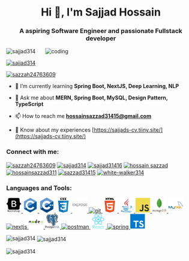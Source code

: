 <h1 align="center">Hi 👋, I'm Sajjad Hossain</h1>
<h3 align="center">A aspiring Software Engineer and passionate Fullstack developer</h3>
<img align="right" alt="coding" width="400px" src="https://giphy.com/gifs/dommespace-domme-space-programador-qgQUggAC3Pfv687qPC" />

<p align="left"> <img src="https://komarev.com/ghpvc/?username=sajjad314&label=Profile%20views&color=0e75b6&style=flat" alt="sajjad314" /> </p>

<p align="left"> <a href="https://github.com/ryo-ma/github-profile-trophy"><img src="https://github-profile-trophy.vercel.app/?username=sajjad314" alt="sajjad314" /></a> </p>

<p align="left"> <a href="https://twitter.com/sazzah24763609" target="blank"><img src="https://img.shields.io/twitter/follow/sazzah24763609?logo=twitter&style=for-the-badge" alt="sazzah24763609" /></a> </p>

- 🌱 I’m currently learning **Spring Boot, NextJS, Deep Learning, NLP**

- 💬 Ask me about **MERN, Spring Boot, MySQL, Design Pattern, TypeScript**

- 📫 How to reach me **hossainsazzad31415@gmail.com**

- 📄 Know about my experiences [https://sajjads-cv.tiiny.site/](https://sajjads-cv.tiiny.site/)

<h3 align="left">Connect with me:</h3>
<p align="left">
<a href="https://twitter.com/sazzah24763609" target="blank"><img align="center" src="https://raw.githubusercontent.com/rahuldkjain/github-profile-readme-generator/master/src/images/icons/Social/twitter.svg" alt="sazzah24763609" height="30" width="40" /></a>
<a href="https://linkedin.com/in/sajjad314" target="blank"><img align="center" src="https://raw.githubusercontent.com/rahuldkjain/github-profile-readme-generator/master/src/images/icons/Social/linked-in-alt.svg" alt="sajjad314" height="30" width="40" /></a>
<a href="https://kaggle.com/sajjad31416" target="blank"><img align="center" src="https://raw.githubusercontent.com/rahuldkjain/github-profile-readme-generator/master/src/images/icons/Social/kaggle.svg" alt="sajjad31416" height="30" width="40" /></a>
<a href="https://fb.com/hossain sazzad" target="blank"><img align="center" src="https://raw.githubusercontent.com/rahuldkjain/github-profile-readme-generator/master/src/images/icons/Social/facebook.svg" alt="hossain sazzad" height="30" width="40" /></a>
<a href="https://www.hackerrank.com/hossainsazzad311" target="blank"><img align="center" src="https://raw.githubusercontent.com/rahuldkjain/github-profile-readme-generator/master/src/images/icons/Social/hackerrank.svg" alt="hossainsazzad311" height="30" width="40" /></a>
<a href="https://codeforces.com/profile/sazzad31415" target="blank"><img align="center" src="https://raw.githubusercontent.com/rahuldkjain/github-profile-readme-generator/master/src/images/icons/Social/codeforces.svg" alt="sazzad31415" height="30" width="40" /></a>
<a href="https://www.leetcode.com/white-walker314" target="blank"><img align="center" src="https://raw.githubusercontent.com/rahuldkjain/github-profile-readme-generator/master/src/images/icons/Social/leet-code.svg" alt="white-walker314" height="30" width="40" /></a>
</p>

<h3 align="left">Languages and Tools:</h3>
<p align="left"> <a href="https://getbootstrap.com" target="_blank" rel="noreferrer"> <img src="https://raw.githubusercontent.com/devicons/devicon/master/icons/bootstrap/bootstrap-plain-wordmark.svg" alt="bootstrap" width="40" height="40"/> </a> <a href="https://www.cprogramming.com/" target="_blank" rel="noreferrer"> <img src="https://raw.githubusercontent.com/devicons/devicon/master/icons/c/c-original.svg" alt="c" width="40" height="40"/> </a> <a href="https://www.w3schools.com/cpp/" target="_blank" rel="noreferrer"> <img src="https://raw.githubusercontent.com/devicons/devicon/master/icons/cplusplus/cplusplus-original.svg" alt="cplusplus" width="40" height="40"/> </a> <a href="https://www.w3schools.com/css/" target="_blank" rel="noreferrer"> <img src="https://raw.githubusercontent.com/devicons/devicon/master/icons/css3/css3-original-wordmark.svg" alt="css3" width="40" height="40"/> </a> <a href="https://expressjs.com" target="_blank" rel="noreferrer"> <img src="https://raw.githubusercontent.com/devicons/devicon/master/icons/express/express-original-wordmark.svg" alt="express" width="40" height="40"/> </a> <a href="https://git-scm.com/" target="_blank" rel="noreferrer"> <img src="https://www.vectorlogo.zone/logos/git-scm/git-scm-icon.svg" alt="git" width="40" height="40"/> </a> <a href="https://www.w3.org/html/" target="_blank" rel="noreferrer"> <img src="https://raw.githubusercontent.com/devicons/devicon/master/icons/html5/html5-original-wordmark.svg" alt="html5" width="40" height="40"/> </a> <a href="https://www.java.com" target="_blank" rel="noreferrer"> <img src="https://raw.githubusercontent.com/devicons/devicon/master/icons/java/java-original.svg" alt="java" width="40" height="40"/> </a> <a href="https://developer.mozilla.org/en-US/docs/Web/JavaScript" target="_blank" rel="noreferrer"> <img src="https://raw.githubusercontent.com/devicons/devicon/master/icons/javascript/javascript-original.svg" alt="javascript" width="40" height="40"/> </a> <a href="https://www.mongodb.com/" target="_blank" rel="noreferrer"> <img src="https://raw.githubusercontent.com/devicons/devicon/master/icons/mongodb/mongodb-original-wordmark.svg" alt="mongodb" width="40" height="40"/> </a> <a href="https://www.mysql.com/" target="_blank" rel="noreferrer"> <img src="https://raw.githubusercontent.com/devicons/devicon/master/icons/mysql/mysql-original-wordmark.svg" alt="mysql" width="40" height="40"/> </a> <a href="https://nextjs.org/" target="_blank" rel="noreferrer"> <img src="https://cdn.worldvectorlogo.com/logos/nextjs-2.svg" alt="nextjs" width="40" height="40"/> </a> <a href="https://nodejs.org" target="_blank" rel="noreferrer"> <img src="https://raw.githubusercontent.com/devicons/devicon/master/icons/nodejs/nodejs-original-wordmark.svg" alt="nodejs" width="40" height="40"/> </a> <a href="https://www.postgresql.org" target="_blank" rel="noreferrer"> <img src="https://raw.githubusercontent.com/devicons/devicon/master/icons/postgresql/postgresql-original-wordmark.svg" alt="postgresql" width="40" height="40"/> </a> <a href="https://postman.com" target="_blank" rel="noreferrer"> <img src="https://www.vectorlogo.zone/logos/getpostman/getpostman-icon.svg" alt="postman" width="40" height="40"/> </a> <a href="https://reactjs.org/" target="_blank" rel="noreferrer"> <img src="https://raw.githubusercontent.com/devicons/devicon/master/icons/react/react-original-wordmark.svg" alt="react" width="40" height="40"/> </a> <a href="https://spring.io/" target="_blank" rel="noreferrer"> <img src="https://www.vectorlogo.zone/logos/springio/springio-icon.svg" alt="spring" width="40" height="40"/> </a> <a href="https://www.typescriptlang.org/" target="_blank" rel="noreferrer"> <img src="https://raw.githubusercontent.com/devicons/devicon/master/icons/typescript/typescript-original.svg" alt="typescript" width="40" height="40"/> </a> </p>

<p><img align="left" src="https://github-readme-stats.vercel.app/api/top-langs?username=sajjad314&show_icons=true&locale=en&layout=compact" alt="sajjad314" /></p>

<p>&nbsp;<img align="center" src="https://github-readme-stats.vercel.app/api?username=sajjad314&show_icons=true&locale=en" alt="sajjad314" /></p>

<p><img align="center" src="https://github-readme-streak-stats.herokuapp.com/?user=sajjad314&" alt="sajjad314" /></p>
